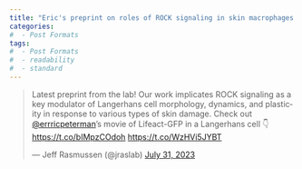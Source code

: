 ```yaml
---
title: "Eric's preprint on roles of ROCK signaling in skin macrophages posted!"
categories:
#  - Post Formats
tags:
#  - Post Formats
#  - readability
#  - standard
---
```

<blockquote class="twitter-tweet"><p lang="en" dir="ltr">Latest preprint from the lab! Our work implicates ROCK signaling as a key modulator of Langerhans cell morphology, dynamics, and plasticity in response to various types of skin damage. Check out <a href="https://twitter.com/errricpeterman?ref_src=twsrc%5Etfw">@errricpeterman</a>’s movie of Lifeact-GFP in a Langerhans cell 👇<a href="https://t.co/bIMpzCOdoh">https://t.co/bIMpzCOdoh</a> <a href="https://t.co/WzHVi5JYBT">https://t.co/WzHVi5JYBT</a></p>&mdash; Jeff Rasmussen (@jraslab) <a href="https://twitter.com/jraslab/status/1686052475558858752?ref_src=twsrc%5Etfw">July 31, 2023</a></blockquote> <script async src="https://platform.twitter.com/widgets.js" charset="utf-8"></script>
